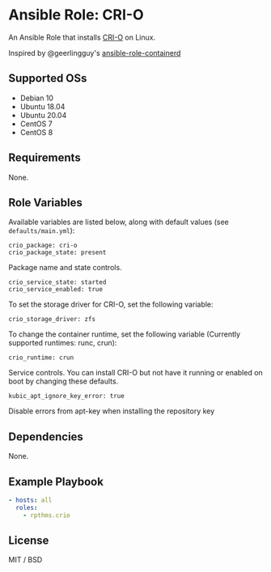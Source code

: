 # Ansible Role: CRI-O

An Ansible Role that installs [CRI-O](https://cri-o.io/) on Linux.

Inspired by @geerlingguy's [ansible-role-containerd](https://github.com/geerlingguy/ansible-role-containerd/)

## Supported OSs

- Debian 10
- Ubuntu 18.04
- Ubuntu 20.04
- CentOS 7
- CentOS 8

## Requirements

None.

## Role Variables

Available variables are listed below, along with default values (see `defaults/main.yml`):

    crio_package: cri-o
    crio_package_state: present

Package name and state controls.

    crio_service_state: started
    crio_service_enabled: true

To set the storage driver for CRI-O, set the following variable:

    crio_storage_driver: zfs

To change the container runtime, set the following variable (Currently supported runtimes: runc, crun):

    crio_runtime: crun

Service controls. You can install CRI-O but not have it running or enabled on boot by changing these defaults.

    kubic_apt_ignore_key_error: true

Disable errors from apt-key when installing the repository key

## Dependencies

None.

## Example Playbook

```yaml
- hosts: all
  roles:
    - rpthms.crio
```

## License

MIT / BSD
